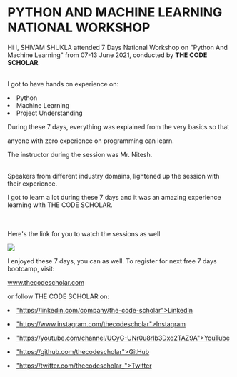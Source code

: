 # PYTHON AND MACHINE LEARNING NATIONAL WORKSHOP

Hi I, SHIVAM SHUKLA attended 7 Days National Workshop on "Python And Machine Learning" from 07-13 June 2021, conducted by <b> THE CODE SCHOLAR</b>.


<br>I got to have hands on experience on:

<li>Python

<li>Machine Learning

<li>Project Understanding

<br>

During these 7 days, everything was explained from the very basics so that

anyone with zero experience on programming can learn.

 

The instructor during the session was Mr. Nitesh.

<br>Speakers from different industry domains, lightened up the session with their experience.

I got to learn a lot during these 7 days and it was an amazing experience learning with THE CODE SCHOLAR.<br>


<br><br>Here's the link for you to watch the sessions as well<br>

 

<a href="https://www.youtube.com/watch?v=feCL8qbjgN0&list=PL3Hnv9OFTJvW4zFKj0qXOpkoNe4AQTzCF&index=1"> <img src="https://github.com/thecodescholar/tcs_data/blob/main/PYTHON%20AND%20MACHINE%20LEARNING.png"> </a>



I enjoyed these 7 days, you can as well. To register for next free 7 days bootcamp, visit:

<a href="http://www.thecodescholar.com"> www.thecodescholar.com </a>

or follow THE CODE SCHOLAR on:

<li><a href=

"https://linkedin.com/company/the-code-scholar">LinkedIn</a>

<li><a href=

"https://www.instagram.com/thecodescholar">Instagram</a>

<li><a href=

"https://youtube.com/channel/UCyG-UNr0u8rIb3Dxq2TAZ9A">YouTube</a>

<li><a href=

"https://github.com/thecodescholar">GitHub</a>

<li><a href=

"https://twitter.com/thecodescholar_">Twitter</a>
